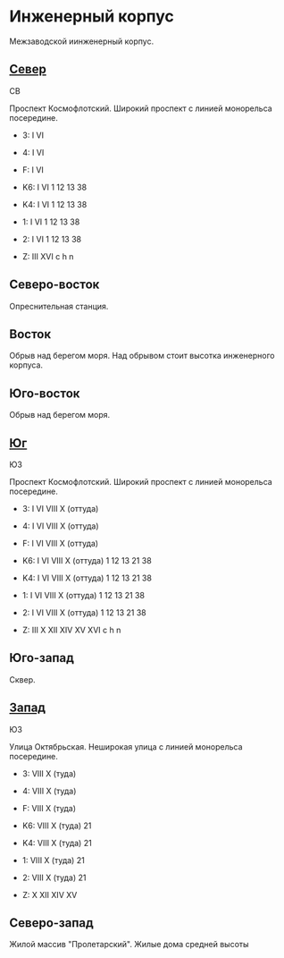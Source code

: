# Инженерный корпус

Межзаводской иинженерный корпус.

## [Север](./10615030.md)

СВ

Проспект Космофлотский.
Широкий проспект с линией монорельса посередине.

* 3:    I   VI
* 4:    I   VI
* F:    I   VI

* K6:   I   VI
        1   12  13  38
* K4:   I   VI
        1   12  13  38
* 1:    I   VI
        1   12  13  38
* 2:    I   VI
        1   12  13  38

* Z:    III XVI
        c   h   n

## Северо-восток

Опреснительная станция.

## Восток

Обрыв над берегом моря. Над обрывом стоит высотка инженерного корпуса.

## Юго-восток

Обрыв над берегом моря.

## [Юг](./10600045.md)

ЮЗ

Проспект Космофлотский.
Широкий проспект с линией монорельса посередине.

* 3:    I   VI  VIII    X (оттуда)
* 4:    I   VI  VIII    X (оттуда)
* F:    I   VI  VIII    X (оттуда)

* K6:   I   VI  VIII    X (оттуда)
        1   12  13  21  38
* K4:   I   VI  VIII    X (оттуда)
        1   12  13  21  38
* 1:    I   VI  VIII    X (оттуда)
        1   12  13  21  38
* 2:    I   VI  VIII    X (оттуда)
        1   12  13  21  38

* Z:    III X   XII XIV XV  XVI
        c   h   n

## Юго-запад

Сквер.

## [Запад](./10580040.md)

ЮЗ

Улица Октябрьская.
Неширокая улица с линией монорельса посередине.

* 3:    VIII    X (туда)
* 4:    VIII    X (туда)
* F:    VIII    X (туда)

* K6:   VIII    X (туда)
        21
* K4:   VIII    X (туда)
        21
* 1:    VIII    X (туда)
        21
* 2:    VIII    X (туда)
        21

* Z:    X   XII XIV XV

## Северо-запад

Жилой массив "Пролетарский".
Жилые дома средней высоты
